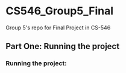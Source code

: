 # CS546_Group5_Final
Group 5's repo for Final Project in CS-546

## Part One: Running the project

### Running the project:


